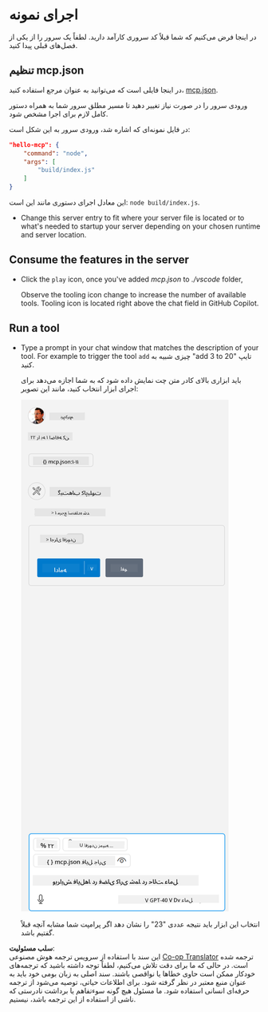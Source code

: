 <!--
CO_OP_TRANSLATOR_METADATA:
{
  "original_hash": "a91ca54debdfb015649e4786545694b3",
  "translation_date": "2025-06-17T15:16:07+00:00",
  "source_file": "03-GettingStarted/04-vscode/solution/README.md",
  "language_code": "fa"
}
-->
# اجرای نمونه

در اینجا فرض می‌کنیم که شما قبلاً کد سروری کارآمد دارید. لطفاً یک سرور را از یکی از فصل‌های قبلی پیدا کنید.

## تنظیم mcp.json

در اینجا فایلی است که می‌توانید به عنوان مرجع استفاده کنید، [mcp.json](../../../../../03-GettingStarted/04-vscode/solution/mcp.json).

ورودی سرور را در صورت نیاز تغییر دهید تا مسیر مطلق سرور شما به همراه دستور کامل لازم برای اجرا مشخص شود.

در فایل نمونه‌ای که اشاره شد، ورودی سرور به این شکل است:

```json
"hello-mcp": {
    "command": "node",
    "args": [
        "build/index.js"
    ]
}
```

این معادل اجرای دستوری مانند این است: `node build/index.js`.

- Change this server entry to fit where your server file is located or to what's needed to startup your server depending on your chosen runtime and server location.

## Consume the features in the server

- Click the `play` icon, once you've added *mcp.json* to *./vscode* folder,

    Observe the tooling icon change to increase the number of available tools. Tooling icon is located right above the chat field in GitHub Copilot.

## Run a tool

- Type a prompt in your chat window that matches the description of your tool. For example to trigger the tool `add` چیزی شبیه به "add 3 to 20" تایپ کنید.

    باید ابزاری بالای کادر متن چت نمایش داده شود که به شما اجازه می‌دهد برای اجرای ابزار انتخاب کنید، مانند این تصویر:

    ![VS Code indicating it wanting to run a tool](../../../../../translated_images/vscode-agent.d5a0e0b897331060518fe3f13907677ef52b879db98c64d68a38338608f3751e.fa.png)

    انتخاب این ابزار باید نتیجه عددی "23" را نشان دهد اگر پرامپت شما مشابه آنچه قبلاً گفتیم باشد.

**سلب مسئولیت**:  
این سند با استفاده از سرویس ترجمه هوش مصنوعی [Co-op Translator](https://github.com/Azure/co-op-translator) ترجمه شده است. در حالی که ما برای دقت تلاش می‌کنیم، لطفاً توجه داشته باشید که ترجمه‌های خودکار ممکن است حاوی خطاها یا نواقصی باشند. سند اصلی به زبان بومی خود باید به عنوان منبع معتبر در نظر گرفته شود. برای اطلاعات حیاتی، توصیه می‌شود از ترجمه حرفه‌ای انسانی استفاده شود. ما مسئول هیچ گونه سوءتفاهم یا برداشت نادرستی که ناشی از استفاده از این ترجمه باشد، نیستیم.